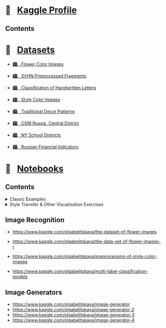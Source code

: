 # &#x1F4D1; &nbsp; [Kaggle Profile](https://www.kaggle.com/olgabelitskaya)

## Contents


# &#x1F4D1; &nbsp; [Datasets](https://www.kaggle.com/olgabelitskaya/datasets)

* [🏙 &nbsp; Flower Color Images](https://www.kaggle.com/olgabelitskaya/flower-color-images)

* [🏙 &nbsp; SVHN Preprocessed Fragments](https://www.kaggle.com/olgabelitskaya/svhn-preproccessed-fragments)

* [🏙 &nbsp; Classification of Handwritten Letters](https://www.kaggle.com/olgabelitskaya/classification-of-handwritten-letters)

* [🏙 &nbsp; Style Color Images](https://www.kaggle.com/olgabelitskaya/style-color-images)

* [🏙 &nbsp; Traditional Decor Patterns](https://www.kaggle.com/olgabelitskaya/traditional-decor-patterns)

* [🏙 &nbsp; OSM Russia. Central District](https://www.kaggle.com/olgabelitskaya/osm-russia-central-district)

* [🏙 &nbsp; NY School Districts](https://www.kaggle.com/olgabelitskaya/ny-school-districts)

* [🏙 &nbsp; Russian Financial Indicators](https://www.kaggle.com/olgabelitskaya/russian-financial-indicators)


# &#x1F4D1; &nbsp; [Notebooks](https://www.kaggle.com/olgabelitskaya/notebooks)

## Contents

<details>
<summary>Classic Examples</summary>

* [&#x1F4D6; Digit Recognition Models #1](https://www.kaggle.com/olgabelitskaya/digit-recognition-models-1)

* [&#x1F4D6; Digit Recognition Models #2](https://www.kaggle.com/olgabelitskaya/digit-recognition-models-2)

* [&#x1F4D6; Digit Recognition Models #3](https://www.kaggle.com/olgabelitskaya/digit-recognition-models-3)

* [&#x1F4D6; Digit Recognition Models R](https://www.kaggle.com/olgabelitskaya/digit-recognition-models-r)

* [&#x1F4D6; Digit Recognition Models R 2](https://www.kaggle.com/olgabelitskaya/digit-recognition-models-r-2)

* [&#x1F4D6; Titanic Survival Exploration](https://www.kaggle.com/olgabelitskaya/titanic-survival-exploration)

* [&#x1F4D6; Predicting Boston Housing Prices](https://www.kaggle.com/olgabelitskaya/boston-housing-prices)

* [&#x1F4D6; Sberbank Russian Housing Market](https://www.kaggle.com/olgabelitskaya/sberbank-russian-housing-market)

* [&#x1F4D6; House Prices: Advanced Regression Techniques](https://www.kaggle.com/olgabelitskaya/regressors)

</details><details>
<summary> Style Transfer & Other Visualization Exercises</summary>

* [&#x1F4D6; Mixed Styles](https://www.kaggle.com/olgabelitskaya/mixed-styles)

* [&#x1F4D6; Mixed Styles 2](https://www.kaggle.com/olgabelitskaya/mixed-styles-2)

* [&#x1F4D6; OpenCV Cookbook](https://www.kaggle.com/olgabelitskaya/opencv-cookbook)

* [&#x1F4D6; Plotting Exercises](https://www.kaggle.com/olgabelitskaya/plotting-exercises)

* [&#x1F4D6; Plotting Exercises 2](https://www.kaggle.com/olgabelitskaya/plotting-exercises-2)

</details>

## Image Recognition

* https://www.kaggle.com/olgabelitskaya/the-dataset-of-flower-images
* https://www.kaggle.com/olgabelitskaya/the-data-set-of-flower-images-r


* https://www.kaggle.com/olgabelitskaya/preprocessing-of-style-color-images
* https://www.kaggle.com/olgabelitskaya/multi-label-classification-models



## Image Generators

* https://www.kaggle.com/olgabelitskaya/image-generator
* https://www.kaggle.com/olgabelitskaya/image-generator-2
* https://www.kaggle.com/olgabelitskaya/image-generator-3
* https://www.kaggle.com/olgabelitskaya/image-generator-4
